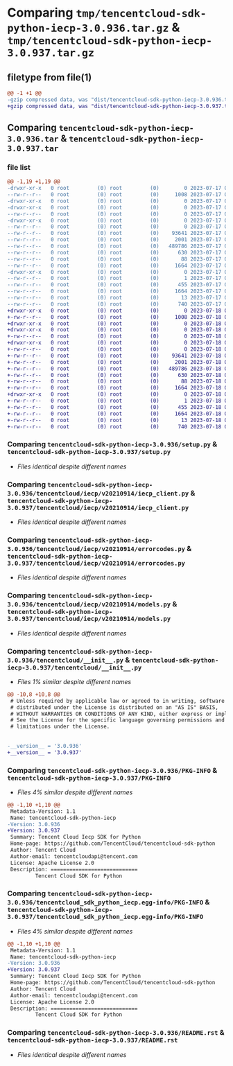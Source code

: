 # Comparing `tmp/tencentcloud-sdk-python-iecp-3.0.936.tar.gz` & `tmp/tencentcloud-sdk-python-iecp-3.0.937.tar.gz`

## filetype from file(1)

```diff
@@ -1 +1 @@
-gzip compressed data, was "dist/tencentcloud-sdk-python-iecp-3.0.936.tar", last modified: Mon Jul 17 00:26:34 2023, max compression
+gzip compressed data, was "dist/tencentcloud-sdk-python-iecp-3.0.937.tar", last modified: Tue Jul 18 00:25:25 2023, max compression
```

## Comparing `tencentcloud-sdk-python-iecp-3.0.936.tar` & `tencentcloud-sdk-python-iecp-3.0.937.tar`

### file list

```diff
@@ -1,19 +1,19 @@
-drwxr-xr-x   0 root         (0) root         (0)        0 2023-07-17 00:26:34.000000 tencentcloud-sdk-python-iecp-3.0.936/
--rw-r--r--   0 root         (0) root         (0)     1008 2023-07-17 00:26:34.000000 tencentcloud-sdk-python-iecp-3.0.936/setup.py
-drwxr-xr-x   0 root         (0) root         (0)        0 2023-07-17 00:26:34.000000 tencentcloud-sdk-python-iecp-3.0.936/tencentcloud/
-drwxr-xr-x   0 root         (0) root         (0)        0 2023-07-17 00:26:34.000000 tencentcloud-sdk-python-iecp-3.0.936/tencentcloud/iecp/
--rw-r--r--   0 root         (0) root         (0)        0 2023-07-17 00:26:34.000000 tencentcloud-sdk-python-iecp-3.0.936/tencentcloud/iecp/__init__.py
-drwxr-xr-x   0 root         (0) root         (0)        0 2023-07-17 00:26:34.000000 tencentcloud-sdk-python-iecp-3.0.936/tencentcloud/iecp/v20210914/
--rw-r--r--   0 root         (0) root         (0)        0 2023-07-17 00:26:34.000000 tencentcloud-sdk-python-iecp-3.0.936/tencentcloud/iecp/v20210914/__init__.py
--rw-r--r--   0 root         (0) root         (0)    93641 2023-07-17 00:26:34.000000 tencentcloud-sdk-python-iecp-3.0.936/tencentcloud/iecp/v20210914/iecp_client.py
--rw-r--r--   0 root         (0) root         (0)     2001 2023-07-17 00:26:34.000000 tencentcloud-sdk-python-iecp-3.0.936/tencentcloud/iecp/v20210914/errorcodes.py
--rw-r--r--   0 root         (0) root         (0)   489786 2023-07-17 00:26:34.000000 tencentcloud-sdk-python-iecp-3.0.936/tencentcloud/iecp/v20210914/models.py
--rw-r--r--   0 root         (0) root         (0)      630 2023-07-17 00:26:34.000000 tencentcloud-sdk-python-iecp-3.0.936/tencentcloud/__init__.py
--rw-r--r--   0 root         (0) root         (0)       88 2023-07-17 00:26:34.000000 tencentcloud-sdk-python-iecp-3.0.936/setup.cfg
--rw-r--r--   0 root         (0) root         (0)     1664 2023-07-17 00:26:34.000000 tencentcloud-sdk-python-iecp-3.0.936/PKG-INFO
-drwxr-xr-x   0 root         (0) root         (0)        0 2023-07-17 00:26:34.000000 tencentcloud-sdk-python-iecp-3.0.936/tencentcloud_sdk_python_iecp.egg-info/
--rw-r--r--   0 root         (0) root         (0)        1 2023-07-17 00:26:34.000000 tencentcloud-sdk-python-iecp-3.0.936/tencentcloud_sdk_python_iecp.egg-info/dependency_links.txt
--rw-r--r--   0 root         (0) root         (0)      455 2023-07-17 00:26:34.000000 tencentcloud-sdk-python-iecp-3.0.936/tencentcloud_sdk_python_iecp.egg-info/SOURCES.txt
--rw-r--r--   0 root         (0) root         (0)     1664 2023-07-17 00:26:34.000000 tencentcloud-sdk-python-iecp-3.0.936/tencentcloud_sdk_python_iecp.egg-info/PKG-INFO
--rw-r--r--   0 root         (0) root         (0)       13 2023-07-17 00:26:34.000000 tencentcloud-sdk-python-iecp-3.0.936/tencentcloud_sdk_python_iecp.egg-info/top_level.txt
--rw-r--r--   0 root         (0) root         (0)      740 2023-07-17 00:26:34.000000 tencentcloud-sdk-python-iecp-3.0.936/README.rst
+drwxr-xr-x   0 root         (0) root         (0)        0 2023-07-18 00:25:25.000000 tencentcloud-sdk-python-iecp-3.0.937/
+-rw-r--r--   0 root         (0) root         (0)     1008 2023-07-18 00:25:25.000000 tencentcloud-sdk-python-iecp-3.0.937/setup.py
+drwxr-xr-x   0 root         (0) root         (0)        0 2023-07-18 00:25:25.000000 tencentcloud-sdk-python-iecp-3.0.937/tencentcloud/
+drwxr-xr-x   0 root         (0) root         (0)        0 2023-07-18 00:25:25.000000 tencentcloud-sdk-python-iecp-3.0.937/tencentcloud/iecp/
+-rw-r--r--   0 root         (0) root         (0)        0 2023-07-18 00:25:25.000000 tencentcloud-sdk-python-iecp-3.0.937/tencentcloud/iecp/__init__.py
+drwxr-xr-x   0 root         (0) root         (0)        0 2023-07-18 00:25:25.000000 tencentcloud-sdk-python-iecp-3.0.937/tencentcloud/iecp/v20210914/
+-rw-r--r--   0 root         (0) root         (0)        0 2023-07-18 00:25:25.000000 tencentcloud-sdk-python-iecp-3.0.937/tencentcloud/iecp/v20210914/__init__.py
+-rw-r--r--   0 root         (0) root         (0)    93641 2023-07-18 00:25:25.000000 tencentcloud-sdk-python-iecp-3.0.937/tencentcloud/iecp/v20210914/iecp_client.py
+-rw-r--r--   0 root         (0) root         (0)     2001 2023-07-18 00:25:25.000000 tencentcloud-sdk-python-iecp-3.0.937/tencentcloud/iecp/v20210914/errorcodes.py
+-rw-r--r--   0 root         (0) root         (0)   489786 2023-07-18 00:25:25.000000 tencentcloud-sdk-python-iecp-3.0.937/tencentcloud/iecp/v20210914/models.py
+-rw-r--r--   0 root         (0) root         (0)      630 2023-07-18 00:25:25.000000 tencentcloud-sdk-python-iecp-3.0.937/tencentcloud/__init__.py
+-rw-r--r--   0 root         (0) root         (0)       88 2023-07-18 00:25:25.000000 tencentcloud-sdk-python-iecp-3.0.937/setup.cfg
+-rw-r--r--   0 root         (0) root         (0)     1664 2023-07-18 00:25:25.000000 tencentcloud-sdk-python-iecp-3.0.937/PKG-INFO
+drwxr-xr-x   0 root         (0) root         (0)        0 2023-07-18 00:25:25.000000 tencentcloud-sdk-python-iecp-3.0.937/tencentcloud_sdk_python_iecp.egg-info/
+-rw-r--r--   0 root         (0) root         (0)        1 2023-07-18 00:25:25.000000 tencentcloud-sdk-python-iecp-3.0.937/tencentcloud_sdk_python_iecp.egg-info/dependency_links.txt
+-rw-r--r--   0 root         (0) root         (0)      455 2023-07-18 00:25:25.000000 tencentcloud-sdk-python-iecp-3.0.937/tencentcloud_sdk_python_iecp.egg-info/SOURCES.txt
+-rw-r--r--   0 root         (0) root         (0)     1664 2023-07-18 00:25:25.000000 tencentcloud-sdk-python-iecp-3.0.937/tencentcloud_sdk_python_iecp.egg-info/PKG-INFO
+-rw-r--r--   0 root         (0) root         (0)       13 2023-07-18 00:25:25.000000 tencentcloud-sdk-python-iecp-3.0.937/tencentcloud_sdk_python_iecp.egg-info/top_level.txt
+-rw-r--r--   0 root         (0) root         (0)      740 2023-07-18 00:25:25.000000 tencentcloud-sdk-python-iecp-3.0.937/README.rst
```

### Comparing `tencentcloud-sdk-python-iecp-3.0.936/setup.py` & `tencentcloud-sdk-python-iecp-3.0.937/setup.py`

 * *Files identical despite different names*

### Comparing `tencentcloud-sdk-python-iecp-3.0.936/tencentcloud/iecp/v20210914/iecp_client.py` & `tencentcloud-sdk-python-iecp-3.0.937/tencentcloud/iecp/v20210914/iecp_client.py`

 * *Files identical despite different names*

### Comparing `tencentcloud-sdk-python-iecp-3.0.936/tencentcloud/iecp/v20210914/errorcodes.py` & `tencentcloud-sdk-python-iecp-3.0.937/tencentcloud/iecp/v20210914/errorcodes.py`

 * *Files identical despite different names*

### Comparing `tencentcloud-sdk-python-iecp-3.0.936/tencentcloud/iecp/v20210914/models.py` & `tencentcloud-sdk-python-iecp-3.0.937/tencentcloud/iecp/v20210914/models.py`

 * *Files identical despite different names*

### Comparing `tencentcloud-sdk-python-iecp-3.0.936/tencentcloud/__init__.py` & `tencentcloud-sdk-python-iecp-3.0.937/tencentcloud/__init__.py`

 * *Files 1% similar despite different names*

```diff
@@ -10,8 +10,8 @@
 # Unless required by applicable law or agreed to in writing, software
 # distributed under the License is distributed on an "AS IS" BASIS,
 # WITHOUT WARRANTIES OR CONDITIONS OF ANY KIND, either express or implied.
 # See the License for the specific language governing permissions and
 # limitations under the License.
 
 
-__version__ = '3.0.936'
+__version__ = '3.0.937'
```

### Comparing `tencentcloud-sdk-python-iecp-3.0.936/PKG-INFO` & `tencentcloud-sdk-python-iecp-3.0.937/PKG-INFO`

 * *Files 4% similar despite different names*

```diff
@@ -1,10 +1,10 @@
 Metadata-Version: 1.1
 Name: tencentcloud-sdk-python-iecp
-Version: 3.0.936
+Version: 3.0.937
 Summary: Tencent Cloud Iecp SDK for Python
 Home-page: https://github.com/TencentCloud/tencentcloud-sdk-python
 Author: Tencent Cloud
 Author-email: tencentcloudapi@tencent.com
 License: Apache License 2.0
 Description: ============================
         Tencent Cloud SDK for Python
```

### Comparing `tencentcloud-sdk-python-iecp-3.0.936/tencentcloud_sdk_python_iecp.egg-info/PKG-INFO` & `tencentcloud-sdk-python-iecp-3.0.937/tencentcloud_sdk_python_iecp.egg-info/PKG-INFO`

 * *Files 4% similar despite different names*

```diff
@@ -1,10 +1,10 @@
 Metadata-Version: 1.1
 Name: tencentcloud-sdk-python-iecp
-Version: 3.0.936
+Version: 3.0.937
 Summary: Tencent Cloud Iecp SDK for Python
 Home-page: https://github.com/TencentCloud/tencentcloud-sdk-python
 Author: Tencent Cloud
 Author-email: tencentcloudapi@tencent.com
 License: Apache License 2.0
 Description: ============================
         Tencent Cloud SDK for Python
```

### Comparing `tencentcloud-sdk-python-iecp-3.0.936/README.rst` & `tencentcloud-sdk-python-iecp-3.0.937/README.rst`

 * *Files identical despite different names*

